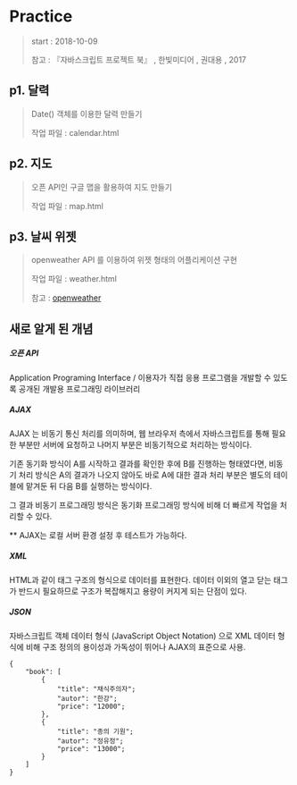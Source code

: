 # Practice

>  start : 2018-10-09
>
>  참고 : 『자바스크립트 프로젝트 북』 , 한빛미디어 , 권대용 , 2017



## p1. 달력

> Date() 객체를 이용한 달력 만들기
>
> 작업 파일 : calendar.html



## p2. 지도

> 오픈 API인 구글 맵을 활용하여 지도 만들기
>
> 작업 파일 : map.html



## p3. 날씨 위젯

> openweather API 를 이용하여 위젯 형태의 어플리케이션 구현
>
> 작업 파일 : weather.html
>
> 참고 : [openweather](https://openweathermap.org/current)



## 새로 알게 된 개념

##### 오픈 API 

Application Programing Interface / 이용자가 직접 응용 프로그램을 개발할 수 있도록 공개된 개발용 프로그래밍 라이브러리



##### AJAX

AJAX 는 비동기 통신 처리를 의미하며, 웹 브라우저 측에서 자바스크립트를 통해 필요한 부분만 서버에 요청하고 나머지 부분은 비동기적으로 처리하는 방식이다. 

기존 동기화 방식이 A를 시작하고 결과를 확인한 후에 B를 진행하는 형태였다면, 비동기 처리 방식은 A의 결과가 나오지 않아도 바로 A에 대한 결과 처리 부분은 별도의 테이블에 맡겨둔 뒤 다음 B를 실행하는 방식이다. 

그 결과 비동기 프로그래밍 방식은  동기화 프로그래밍 방식에 비해 더 빠르게 작업을 처리할 수 있다.

** AJAX는 로컬 서버 환경 설정 후 테스트가 가능하다.



##### XML

HTML과 같이 태그 구조의 형식으로 데이터를 표현한다.  데이터 이외의 열고 닫는 태그가 반드시 필요하므로 구조가 복잡해지고 용량이 커지게 되는 단점이 있다.



##### JSON

자바스크립트 객체 데이터 형식 (JavaScript Object Notation) 으로 XML 데이터 형식에 비해 구조 정의의 용이성과 가독성이 뛰어나 AJAX의 표준으로 사용.

```
{
    "book": [
    	{
            "title": "채식주의자";
            "autor": "한강";
            "price": "12000";
    	},
    	{
            "title": "종의 기원";
            "autor": "정유정";
            "price": "13000";
    	}
    ]
}

```







